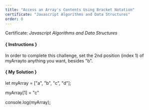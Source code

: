 ```yaml
---
title: "Access an Array's Contents Using Bracket Notation"
certificate: "Javascript Algorithms and Data Structures"
order: 0
---
```

Certificate: *Javascript Algorithms and Data Structures*
#### { Instructions }
In order to complete this challenge, set the 2nd position (index 1) of myArrayto anything you want, besides "b".

#### { My Solution }

let myArray = ["a", "b", "c", "d"];

myArray[1] = "c"

console.log(myArray);
